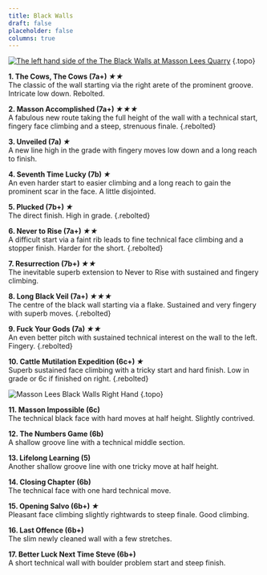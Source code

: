 ```yaml
---
title: Black Walls
draft: false
placeholder: false
columns: true
---
```


[![The left hand side of the The Black Walls at Masson Lees Quarry](/img/peak/matlock/Masson-Lees_Black-Walls-LH.jpg)](../../Photographs/peak/Masson-Lees_Black-Walls-LH_HR.jpg "Click for high resolution version (1.5Mb).")
{.topo}

**1\. The Cows, The Cows (7a+) *★★***  
The classic of the wall starting via the right arete of the prominent groove. Intricate low down. Rebolted.

**2\. Masson Accomplished (7a+) *★★★***  
A fabulous new route taking the full height of the wall with a technical start, fingery face climbing and a steep, strenuous finale.
{.rebolted}

**3\. Unveiled (7a) *★***  
A new line high in the grade with fingery moves low down and a long reach to finish.

**4. Seventh Time Lucky (7b) *★***  
An even harder start to easier climbing and a long reach to gain the prominent scar in the face. A little disjointed.

**5\. Plucked (7b+) *★***  
The direct finish. High in grade. 
{.rebolted}

**6\. Never to Rise (7a+) *★★***  
A difficult start via a faint rib leads to fine technical face climbing and a stopper finish. Harder for the short. 
{.rebolted}

**7\. Resurrection (7b+) *★★***  
The inevitable superb extension to Never to Rise with sustained and fingery climbing.

**8\. Long Black Veil (7a+) *★★★***  
The centre of the black wall starting via a flake. Sustained and very fingery with superb moves. 
{.rebolted}

**9\. Fuck Your Gods (7a) *★★***  
An even better pitch with sustained technical interest on the wall to the left. Fingery. 
{.rebolted}

**10\. Cattle Mutilation Expedition (6c+) *★***  
Superb sustained face climbing with a tricky start and hard finish. Low in grade or 6c if finished on right. 
{.rebolted}

![Masson Lees Black Walls Right Hand](/img/peak/matlock/Masson-Lees_Black-Walls-RH.jpg)
{.topo}

**11\. Masson Impossible (6c)**  
The technical black face with hard moves at half height. Slightly contrived.

**12\. The Numbers Game (6b)**  
A shallow groove line with a technical middle section.

**13\. Lifelong Learning (5)**  
Another shallow groove line with one tricky move at half height.

**14\. Closing Chapter (6b)**  
The technical face with one hard technical move.

**15\. Opening Salvo (6b+) *★***  
Pleasant face climbing slightly rightwards to steep finale. Good climbing.

**16\. Last Offence (6b+)**  
The slim newly cleaned wall with a few stretches.

**17\. Better Luck Next Time Steve (6b+)**  
A short technical wall with boulder problem start and steep finish.

